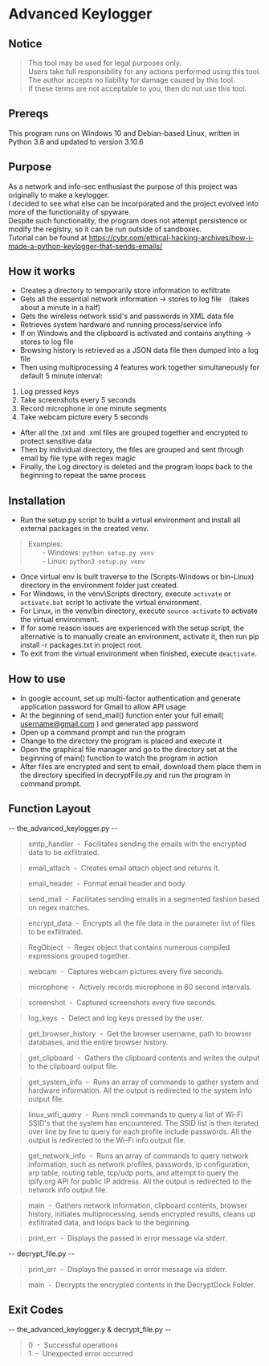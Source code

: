 # Advanced Keylogger

## Notice
> This tool may be used for legal purposes only.<br>
> Users take full responsibility for any actions performed using this tool.<br> 
> The author accepts no liability for damage caused by this tool.<br>
> If these terms are not acceptable to you, then do not use this tool.

## Prereqs
This program runs on Windows 10 and Debian-based Linux, written in Python 3.8 and updated to version 3.10.6

## Purpose
As a network and info-sec enthusiast the purpose of this project was originally to make a keylogger.<br>
I decided to see what else can be incorporated and the project evolved into more of the functionality of spyware.<br>
Despite such functionality, the program does not attempt persistence or modify the registry, so it can be run outside of sandboxes.<br>
Tutorial can be found at https://cybr.com/ethical-hacking-archives/how-i-made-a-python-keylogger-that-sends-emails/

## How it works
- Creates a directory to temporarily store information to exfiltrate
- Gets all the essential network information -> stores to log file &ensp; (takes about a minute in a half)
- Gets the wireless network ssid's and passwords in XML data file
- Retrieves system hardware and running process/service info
- If on Windows and the clipboard is activated and contains anything -> stores to log file
- Browsing history is retrieved as a JSON data file then dumped into a log file
- Then using multiprocessing 4 features work together simultaneously for default 5 minute interval:

1. Log pressed keys
2. Take screenshots every 5 seconds
3. Record microphone in one minute segments
4. Take webcam picture every 5 seconds

- After all the .txt and .xml files are grouped together and encrypted to protect sensitive data
- Then by individual directory, the files are grouped and sent through email by file type with regex magic
- Finally, the Log directory is deleted and the program loops back to the beginning to repeat the same process

## Installation
- Run the setup.py script to build a virtual environment and install all external packages in the created venv.

> Examples:<br> 
>       &emsp;&emsp;- Windows:  `python setup.py venv`<br>
>       &emsp;&emsp;- Linux:  `python3 setup.py venv`

- Once virtual env is built traverse to the (Scripts-Windows or bin-Linux) directory in the environment folder just created.
- For Windows, in the venv\Scripts directory, execute `activate` or `activate.bat` script to activate the virtual environment.
- For Linux, in the venv/bin directory, execute `source activate` to activate the virtual environment.
- If for some reason issues are experienced with the setup script, the alternative is to manually create an environment, activate it, then run pip install -r packages.txt in project root.
- To exit from the virtual environment when finished, execute `deactivate`.

## How to use
- In google account, set up multi-factor authentication and generate application password for Gmail to allow API usage
- At the beginning of send_mail() function enter your full email( username@gmail.com ) and generated app password
- Open up a command prompt and run the program
- Change to the directory the program is placed and execute it
- Open the graphical file manager and go to the directory set at the beginning of main() function to watch the program in action
- After files are encrypted and sent to email, download them place them in the directory specified in
  decryptFile.py and run the program in command prompt.

## Function Layout
-- the_advanced_keylogger.py --
> smtp_handler &nbsp;-&nbsp; Facilitates sending the emails with the encrypted data to be exfiltrated.

> email_attach &nbsp;-&nbsp; Creates email attach object and returns it.

> email_header &nbsp;-&nbsp; Format email header and body.

> send_mail &nbsp;-&nbsp; Facilitates sending emails in a segmented fashion based on regex matches.

> encrypt_data &nbsp;-&nbsp; Encrypts all the file data in the parameter list of files to be 
> exfiltrated.

> RegObject &nbsp;-&nbsp; Regex object that contains numerous compiled expressions grouped together.

> webcam &nbsp;-&nbsp; Captures webcam pictures every five seconds.

> microphone &nbsp;-&nbsp; Actively records microphone in 60 second intervals.

> screenshot &nbsp;-&nbsp; Captured screenshots every five seconds.

> log_keys &nbsp;-&nbsp; Detect and log keys pressed by the user.

> get_browser_history &nbsp;-&nbsp; Get the browser username, path to browser databases, and the 
> entire browser history.

> get_clipboard &nbsp;-&nbsp; Gathers the clipboard contents and writes the output to the clipboard 
> output file.

> get_system_info &nbsp;-&nbsp; Runs an array of commands to gather system and hardware information.
> All the output is redirected to the system info output file.

> linux_wifi_query &nbsp;-&nbsp; Runs nmcli commands to query a list of Wi-Fi SSID's that the system
> has encountered. The SSID list is then iterated over line by line to query for each profile include
> passwords. All the output is redirected to the Wi-Fi info output file.

> get_network_info &nbsp;-&nbsp; Runs an array of commands to query network information, such as 
> network profiles, passwords, ip configuration, arp table, routing table, tcp/udp ports, and 
> attempt to query the ipify.org API for public IP address. All the output is redirected to the 
> network info output file.

> main &nbsp;-&nbsp; Gathers network information, clipboard contents, browser history, initiates 
> multiprocessing, sends encrypted results, cleans up exfiltrated data, and loops back to the beginning.

> print_err &nbsp;-&nbsp; Displays the passed in error message via stderr.

-- decrypt_file.py --
> print_err &nbsp;-&nbsp; Displays the passed in error message via stderr.

> main &nbsp;-&nbsp; Decrypts the encrypted contents in the DecryptDock Folder.

## Exit Codes
-- the_advanced_keylogger.y & decrypt_file.py --
> 0 &nbsp;-&nbsp; Successful operations<br>
> 1 &nbsp;-&nbsp; Unexpected error occurred
